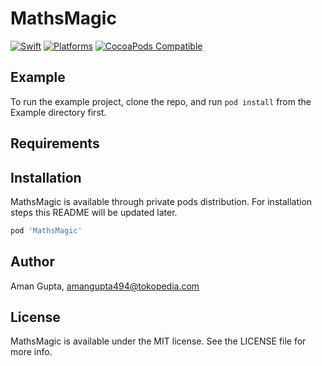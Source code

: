 # MathsMagic

[![Swift](https://img.shields.io/badge/Swift-5.0_5.1_5.2_5.3_5.4_5.5_5.6-Orange?style=flat-square)](https://img.shields.io/badge/Swift-5.0_5.1_5.2_5.3_5.4_5.5_5.6-Orange?style=flat-square)
[![Platforms](https://img.shields.io/badge/Platforms-iOS-yellowgreen?style=flat-square)](https://img.shields.io/badge/Platforms-iOS-Green?style=flat-square)
[![CocoaPods Compatible](https://img.shields.io/cocoapods/badge/1.0.1-blue?style=flat-square)](https://img.shields.io/cocoapods/badge/1.0.1-blue?style=flat-square)


## Example

To run the example project, clone the repo, and run `pod install` from the Example directory first.

## Requirements

## Installation

MathsMagic is available through private pods distribution. For installation steps this README will be updated later.

```ruby
pod 'MathsMagic'
```

## Author

Aman Gupta, amangupta494@tokopedia.com

## License

MathsMagic is available under the MIT license. See the LICENSE file for more info.
